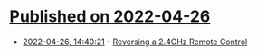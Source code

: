 # [Published on 2022-04-26](index.md)

* [2022-04-26, 14:40:21](https://news.ycombinator.com/item?id=31168052) - [Reversing a 2.4GHz Remote Control](https://xakcop.com/post/re-2.4ghz/)
